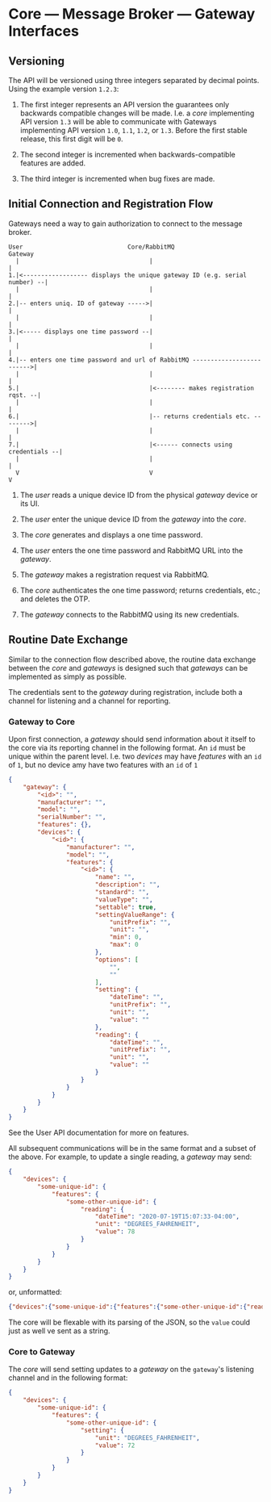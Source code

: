 # Core — Message Broker — Gateway Interfaces

## Versioning

The API will be versioned using three integers separated by decimal points. Using the example version `1.2.3`:

1. The first integer represents an API version the guarantees only backwards compatible changes will be made. I.e. a _core_ implementing API version `1.3` will be able to communicate with Gateways implementing API version `1.0`, `1.1`, `1.2`, or `1.3`.  Before the first stable release, this first digit will be `0`.

2. The second integer is incremented when backwards-compatible features are added.

3. The third integer is incremented when bug fixes are made.

## Initial Connection and Registration Flow

Gateways need a way to gain authorization to connect to the message broker. 

```
User                             Core/RabbitMQ                           Gateway
  |                                    |                                     |
1.|<------------------ displays the unique gateway ID (e.g. serial number) --|
  |                                    |                                     |
2.|-- enters uniq. ID of gateway ----->|                                     |
  |                                    |                                     |
3.|<----- displays one time password --|                                     |
  |                                    |                                     |
4.|-- enters one time password and url of RabbitMQ ------------------------->|
  |                                    |                                     |
5.|                                    |<-------- makes registration rqst. --|
  |                                    |                                     |
6.|                                    |-- returns credentials etc. -------->|
  |                                    |                                     |
7.|                                    |<------ connects using credentials --|
  |                                    |                                     |
  V                                    V                                     V  
  ```

1. The _user_ reads a unique device ID from the physical _gateway_ device or its UI.

2. The _user_ enter the unique device ID from the _gateway_ into the _core_. 

3. The _core_ generates and displays a one time password.

4. The _user_ enters the one time password and RabbitMQ URL into the _gateway_.

5. The _gateway_ makes a registration request via RabbitMQ.

6. The _core_ authenticates the one time password; returns credentials, etc.; and deletes the OTP. 

7. The _gateway_ connects to the RabbitMQ using its new credentials.

## Routine Date Exchange

Similar to the connection flow described above, the routine data exchange between the _core_ and _gateways_ is designed such that _gateways_ can be implemented as simply as possible. 

The credentials sent to the _gateway_ during registration, include both a channel for listening and a channel for reporting. 

### Gateway to Core

Upon first connection, a _gateway_ should send information about it itself to the core via its reporting channel in the following format. An `id` must be unique within the parent level. I.e. two _devices_ may have _features_ with an `id` of `1`, but no device amy have two features with an `id` of `1`

```json
{
    "gateway": {
        "<id>": "",
        "manufacturer": "",
        "model": "",
        "serialNumber": "",
        "features": {},
        "devices": {
            "<id>": {
                "manufacturer": "",
                "model": "",
                "features": {
                    "<id>": {
                        "name": "",
                        "description": "",
                        "standard": "",
                        "valueType": "",
                        "settable": true,
                        "settingValueRange": {
                            "unitPrefix": "",
                            "unit": "",
                            "min": 0,
                            "max": 0
                        },
                        "options": [
                            "",
                            ""
                        ],
                        "setting": {
                            "dateTime": "",
                            "unitPrefix": "",
                            "unit": "",
                            "value": ""
                        },
                        "reading": {
                            "dateTime": "",
                            "unitPrefix": "",
                            "unit": "",
                            "value": ""
                        }
                    }
                }
            }
        }
    }
}
```

See the User API documentation for more on features. 

All subsequent communications will be in the same format and a subset of the above. For example, to update a single reading, a _gateway_ may send:

```json
{
    "devices": {
        "some-unique-id": {
            "features": {
                "some-other-unique-id": {
                    "reading": {
                        "dateTime": "2020-07-19T15:07:33-04:00",
                        "unit": "DEGREES_FAHRENHEIT",
                        "value": 78
                    }
                }
            }
        }
    }
}
```

or, unformatted:

```json
{"devices":{"some-unique-id":{"features":{"some-other-unique-id":{"reading":{"dateTime":"2020-07-19T15:07:33-04:00","unit":"DEGREES_FAHRENHEIT","value":78}}}}}}
```

The core will be flexable with its parsing of the JSON, so the `value` could just as well ve sent as a string.

### Core to Gateway

The _core_ will send setting updates to a _gateway_  on the `gateway`'s listening channel and in the following format:

```json
{
    "devices": {
        "some-unique-id": {
            "features": {
                "some-other-unique-id": {
                    "setting": {
                        "unit": "DEGREES_FAHRENHEIT",
                        "value": 72
                    }
                }
            }
        }
    }
}
```

